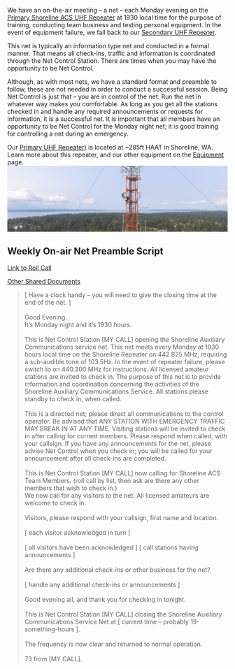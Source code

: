 

We have an on-the-air meeting – a net – each Monday evening on the [Primary Shoreline ACS UHF Repeater](/equipment/#primary-uhf-repeater) at 1930 local time for the purpose of training, conducting team business and testing personal equipment. In the event of equipment failure, we fall back to our [Secondary UHF Repeater](/equipment/#secondary-uhf-repeater).

This net is typically an information type net and conducted in a formal manner. That means all check-ins, traffic and information is coordinated through the Net Control Station. There are times when you may have the opportunity to be Net Control. 

Although, as with most nets, we have a standard format and preamble to follow, these are not needed in order to conduct a successful session. Being Net Control is just that – you are in control of the net. Run the net in whatever way makes you comfortable. As long as you get all the stations checked in and handle any required announcements or requests for information, it is a successful net. It is important that all members have an opportunity to be Net Control for the Monday night net; it is good training for controlling a net during an emergency. 


Our [Primary UHF Repeater](/equipment/#primary-uhf-repeater)) is located at ~285ft HAAT in Shoreline, WA. Learn more about  this repeater, and our other equipment on the [Equipment](/equipment/) page.
![Primary Repeater](media/primary_repeater.png)

## Weekly On-air Net Preamble Script

[Link to Roll Call](https://drive.google.com/file/d/1XTu_DTiD2vtK1LRoCmsIxb1sCUx_WFe2/view?usp=sharing)

[Other Shared Documents](https://drive.google.com/drive/folders/1oBbJFeaEMabs4wk1yeiUwDgZXqJaVuQA?usp=sharing)

<blockquote>
[ Have a clock handy – you will need to give the closing time at the end of the net. ]<br/>
<br/>
Good Evening.
<br/>
It’s Monday night and it’s 1930 hours.<br/>
<br/>
This is Net Control Station [MY CALL] opening the Shoreline Auxiliary Communications service net. This net meets every Monday at 1930 hours local time on the Shoreline Repeater on 442.825 MHz, requiring a sub-audible tone of 103.5Hz. In the event of repeater failure, please switch to on 440.300 MHz for instructions. All licensed amateur stations are invited to check in. The purpose of this net is to provide information and coordination concerning the activities of the Shoreline Auxiliary Communications Service. All stations please standby to check in, when called.<br/>
<br/>
This is a directed net; please direct all communications to the control operator. Be advised that ANY STATION WITH EMERGENCY TRAFFIC MAY BREAK IN AT ANY TIME. Visiting stations will be invited to check in after calling for current members. Please respond when called, with your callsign. If you have any announcements for the net, please advise Net Control when you check in; you will be called for your announcement after all check-ins are completed.<br/>
<br/>
This is Net Control Station [MY CALL] now calling for Shoreline ACS Team Members. (roll call by list, then ask are there any other members that wish to check in.)
<br/>
We now call for any visitors to the net. All licensed amateurs are welcome to check in.<br/>
<br/>
Visitors, please respond with your callsign, first name and location.<br/>
<br/>
[ each visitor acknowledged in turn ]<br/>
<br/>
[ all visitors have been acknowledged ] [ call stations having announcements ]<br/>
<br/>
Are there any additional check-ins or other business for the net?<br/>
<br/>
[ handle any additional check-ins or announcements ]<br/>
<br/>
Good evening all, and thank you for checking in tonight.<br/>
<br/>
This is Net Control Station [MY CALL] closing the Shoreline Auxiliary Communications Service Net at [ current time – probably 19-something-hours ].<br/>
<br/>
The frequency is now clear and returned to normal operation.<br/>
<br/>
73 from [MY CALL].<br/>
</blockquote>